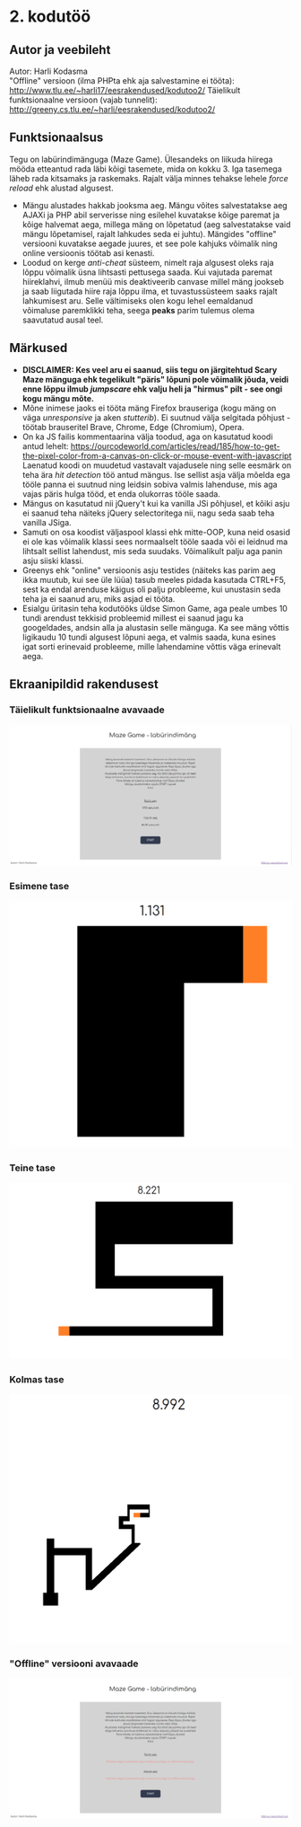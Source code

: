 # 2. kodutöö

## Autor ja veebileht

Autor: Harli Kodasma  
"Offline" versioon (ilma PHPta ehk aja salvestamine ei tööta): http://www.tlu.ee/~harli17/eesrakendused/kodutoo2/
Täielikult funktsionaalne versioon (vajab tunnelit): http://greeny.cs.tlu.ee/~harli/eesrakendused/kodutoo2/

## Funktsionaalsus

Tegu on labürindimänguga (Maze Game). Ülesandeks on liikuda hiirega mööda etteantud rada läbi kõigi tasemete, mida on kokku 3. Iga tasemega läheb rada kitsamaks ja raskemaks. Rajalt välja minnes tehakse lehele _force reload_ ehk alustad algusest.
* Mängu alustades hakkab jooksma aeg. Mängu võites salvestatakse aeg AJAXi ja PHP abil serverisse ning esilehel kuvatakse kõige paremat ja kõige halvemat aega, millega mäng on lõpetatud (aeg salvestatakse vaid mängu lõpetamisel, rajalt lahkudes seda ei juhtu). Mängides "offline" versiooni kuvatakse aegade juures, et see pole kahjuks võimalik ning online versioonis töötab asi kenasti.
* Loodud on kerge _anti-cheat_ süsteem, nimelt raja algusest oleks raja lõppu võimalik üsna lihtsasti pettusega saada. Kui vajutada paremat hiireklahvi, ilmub menüü mis deaktiveerib canvase millel mäng jookseb ja saab liigutada hiire raja lõppu ilma, et tuvastussüsteem saaks rajalt lahkumisest aru. Selle vältimiseks olen kogu lehel eemaldanud võimaluse paremklikki teha, seega **peaks** parim tulemus olema saavutatud ausal teel.


## Märkused

* **DISCLAIMER: Kes veel aru ei saanud, siis tegu on järgitehtud Scary Maze mänguga ehk tegelikult "päris" lõpuni pole võimalik jõuda, veidi enne lõppu ilmub _jumpscare_ ehk valju heli ja "hirmus" pilt - see ongi kogu mängu mõte.**
* Mõne inimese jaoks ei tööta mäng Firefox brauseriga (kogu mäng on väga _unresponsive_ ja aken _stutterib_). Ei suutnud välja selgitada põhjust - töötab brauseritel Brave, Chrome, Edge (Chromium), Opera.
* On ka JS failis kommentaarina välja toodud, aga on kasutatud koodi antud lehelt: https://ourcodeworld.com/articles/read/185/how-to-get-the-pixel-color-from-a-canvas-on-click-or-mouse-event-with-javascript
Laenatud koodi on muudetud vastavalt vajadusele ning selle eesmärk on teha ära _hit detection_ töö antud mängus. Ise sellist asja välja mõelda ega tööle panna ei suutnud ning leidsin sobiva valmis lahenduse, mis aga vajas päris hulga tööd, et enda olukorras tööle saada.
* Mängus on kasutatud nii jQuery't kui ka vanilla JSi põhjusel, et kõiki asju ei saanud teha näiteks jQuery selectoritega nii, nagu seda saab teha vanilla JSiga.
* Samuti on osa koodist väljaspool klassi ehk mitte-OOP, kuna neid osasid ei ole kas võimalik klassi sees normaalselt tööle saada või ei leidnud ma lihtsalt sellist lahendust, mis seda suudaks. Võimalikult palju aga panin asju siiski klassi.
* Greenys ehk "online" versioonis asju testides (näiteks kas parim aeg ikka muutub, kui see üle lüüa) tasub meeles pidada kasutada CTRL+F5, sest ka endal arenduse käigus oli palju probleeme, kui unustasin seda teha ja ei saanud aru, miks asjad ei tööta.
* Esialgu üritasin teha kodutööks üldse Simon Game, aga peale umbes 10 tundi arendust tekkisid probleemid millest ei saanud jagu ka googeldades, andsin alla ja alustasin selle mänguga. Ka see mäng võttis ligikaudu 10 tundi algusest lõpuni aega, et valmis saada, kuna esines igat sorti erinevaid probleeme, mille lahendamine võttis väga erinevalt aega.

## Ekraanipildid rakendusest

### Täielikult funktsionaalne avavaade

![Esimene screenshot](screenshots/screen1.png)

### Esimene tase

![Teine screenshot](screenshots/screen2.png)

### Teine tase

![Kolmas screenshot](screenshots/screen3.png)

### Kolmas tase

![Neljas screenshot](screenshots/screen4.png)

### "Offline" versiooni avavaade

![Viies screenshot](screenshots/screen5.png)